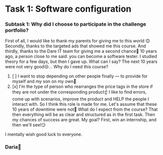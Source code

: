 # **Task 1: Software configuration**

### Subtask 1: Why did I choose to participate in the challenge portfolio?

First of all, I would like to thank my parents for giving me to this world :blush: 
Secondly, thanks to the targeted ads that showed me this course.
And thirdly, thanks to the Dare IT team for giving me a second chance:pray:
10 years ago, a person close to me said: you can become a software tester. I studied theory for a few days, 
but then I gave up. What can I say? The next 10 years were not very good:unamused:...
Why do I need this course? 
1. [ ] I want to stop depending on other people finally — to provide for myself and my son on my own:money_with_wings:
2. [x] I'm the type of person who rearranges the price tags in the store if they are not under the corresponding product:point_up: I like to find errors, come up with scenarios, improve the product and HELP the people I interact with. 
So I think this role is made for me. Let's assume that these 10 years of downtime were not:grimacing:
What do I expect from the course? That then everything will be as clear and structured as in the first task. Then my chances of success are great.
My goal? First, win an internship, and then we'll see!:smirk:

I mentally wish good luck to everyone.

### Daria:new_moon_with_face: